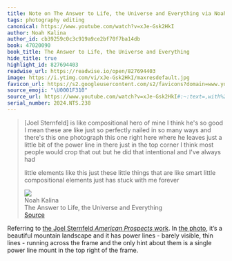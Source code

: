 ```yaml
---
title: Note on The Answer to Life, the Universe and Everything via Noah Kalina
tags: photography editing
canonical: https://www.youtube.com/watch?v=xJe-Gsk2HkI
author: Noah Kalina
author_id: cb39259c0c3c919a9ce2bf70f7ba14db
book: 47020090
book_title: The Answer to Life, the Universe and Everything
hide_title: true
highlight_id: 827694403
readwise_url: https://readwise.io/open/827694403
image: https://i.ytimg.com/vi/xJe-Gsk2HkI/maxresdefault.jpg
favicon_url: https://s2.googleusercontent.com/s2/favicons?domain=www.youtube.com
source_emoji: "\U0001F310"
source_url: https://www.youtube.com/watch?v=xJe-Gsk2HkI#:~:text=,with%20me%20forever
serial_number: 2024.NTS.238
---
```

> [Joel Sternfeld] is like compositional hero of mine I think he's so good I mean these are like just so perfectly nailed in so many ways and there's this one photograph this one right here where he leaves just a little bit of the power line in there just in the top corner I think most people would crop that out but he did that intentional and I've always had
> 
> little elements like this just these little things that are like smart little compositional elements just has stuck with me forever
> <div class="quoteback-footer"><div class="quoteback-avatar"><img class="mini-favicon" src="https://s2.googleusercontent.com/s2/favicons?domain=www.youtube.com"></div><div class="quoteback-metadata"><div class="metadata-inner"><span style="display:none">FROM:</span><div aria-label="Noah Kalina" class="quoteback-author"> Noah Kalina</div><div aria-label="The Answer to Life, the Universe and Everything" class="quoteback-title"> The Answer to Life, the Universe and Everything</div></div></div><div class="quoteback-backlink"><a target="_blank" aria-label="go to the full text of this quotation" rel="noopener" href="https://www.youtube.com/watch?v=xJe-Gsk2HkI#:~:text=,with%20me%20forever" class="quoteback-arrow"> Source</a></div></div>

Referring to [the Joel Sternfeld _American Prospects_ work](https://www.joelsternfeld.net/american-prospects/). In [the photo](https://www.joelsternfeld.net/american-prospects/e4yk27hmxjpml2vol65gstkg3icr2d), it’s a beautiful mountain landscape and it has power lines - barely visible, thin lines - running across the frame and the only hint about them is a single power line mount in the top right of the frame.